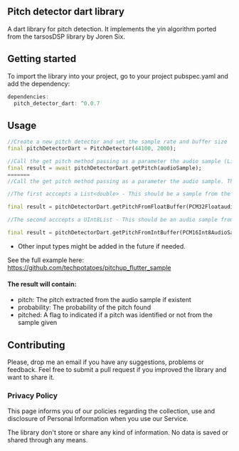 ## Pitch detector dart library

A dart library for pitch detection. It implements the yin algorithm ported from the tarsosDSP library by Joren Six.

## Getting started

To import the library into your project, go to your project pubspec.yaml and add the dependency: 

```dart
dependencies:
  pitch_detector_dart: ^0.0.7
```

## Usage

```dart
//Create a new pitch detector and set the sample rate and buffer size  
final pitchDetectorDart = PitchDetector(44100, 2000);

//Call the get pitch method passing as a parameter the audio sample (List<double>) to detect a pitch 
final result = await pitchDetectorDart.getPitch(audioSample);
=======
//Call the get pitch method passing as a parameter the audio sample. There are two methods that can be used:

//The first acccepts a List<double> - This should be a sample from the PCM float enconding type.

final result = pitchDetectorDart.getPitchFromFloatBuffer(PCM32FloataudioSample);

//The second acccepts a UInt8List - This should be an audio sample from the PCM16 enconding type. Most recording libraties use a UInt8List to hold the samples. So I decided to follow that to facilitate using the library.

final result = pitchDetectorDart.getPitchFromIntBuffer(PCM16Int8AudioSample);

```

* Other input types might be added in the future if needed.


See the full example here: https://github.com/techpotatoes/pitchup_flutter_sample

#### The result will contain: 
* pitch: The pitch extracted from the audio sample if existent  
* probability: The probability of the pitch found 
* pitched: A flag to indicated if a pitch was identified or not from the sample given

## Contributing

Please, drop me an email if you have any suggestions, problems or feedback. Feel free to submit a pull request if you improved the library and want to share it. 

### Privacy Policy

This page informs you of our policies regarding the collection, use and disclosure of Personal Information when you use our Service.

The library don't store or share any kind of information. No data is saved or shared through any means. 
